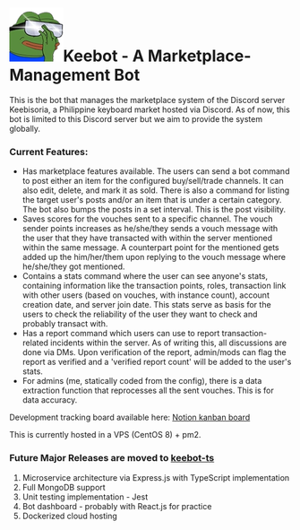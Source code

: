 
# ![pepenaruhodo](images/icon.webp)Keebot - A Marketplace-Management Bot
This is the bot that manages the marketplace system of the Discord server Keebisoria, a Philippine keyboard market hosted via Discord. As of now, this bot is limited to this Discord server but we aim to provide the system globally.

### Current Features:

- Has marketplace features available. The users can send a bot command to post either an item for the configured buy/sell/trade channels. It can also edit, delete, and mark it as sold. There is also a command for listing the target user's posts and/or an item that is under a certain category. The bot also bumps the posts in a set interval. This is the post visibility.
- Saves scores for the vouches sent to a specific channel. The vouch sender points increases as he/she/they sends a vouch message with the user that they have transacted with within the server mentioned within the same message. A counterpart point for the mentioned gets added up the him/her/them upon replying to the vouch message where he/she/they got mentioned.
- Contains a stats command where the user can see anyone's stats, containing information like the transaction points, roles, transaction link with other users (based on vouches, with instance count), account creation date, and server join date. This stats serve as basis for the users to check the reliability of the user they want to check and probably transact with.
- Has a report command which users can use to report transaction-related incidents within the server. As of writing this, all discussions are done via DMs. Upon verification of the report, admin/mods can flag the report as verified and a 'verified report count' will be added to the user's stats.
- For admins (me, statically coded from the config), there is a data extraction function that reprocesses all the sent vouches. This is for data accuracy.

Development tracking board available here: [Notion kanban board](https://cryzereye.notion.site/b9e4fe70387a4f1a993e5b6d84d04516?v=a54cfda2f01f48a4a854cf9688d0f05e )

This is currently hosted in a VPS (CentOS 8) + pm2.

### Future Major Releases are moved to [keebot-ts](https://github.com/cryzereye/keebot-ts)
1. Microservice architecture via Express.js with TypeScript implementation
2. Full MongoDB support
3. Unit testing implementation - Jest
4. Bot dashboard - probably with React.js for practice
5. Dockerized cloud hosting 
